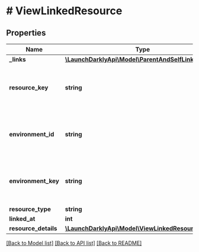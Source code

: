# # ViewLinkedResource

## Properties

Name | Type | Description | Notes
------------ | ------------- | ------------- | -------------
**_links** | [**\LaunchDarklyApi\Model\ParentAndSelfLinks**](ParentAndSelfLinks.md) |  |
**resource_key** | **string** | Key of the resource (flag, segment, AI config or metric) |
**environment_id** | **string** | Environment ID of the resource (only present for segments) | [optional]
**environment_key** | **string** | Environment Key of the resource (only present for segments) | [optional]
**resource_type** | **string** |  |
**linked_at** | **int** |  |
**resource_details** | [**\LaunchDarklyApi\Model\ViewLinkedResourceDetails**](ViewLinkedResourceDetails.md) |  | [optional]

[[Back to Model list]](../../README.md#models) [[Back to API list]](../../README.md#endpoints) [[Back to README]](../../README.md)
